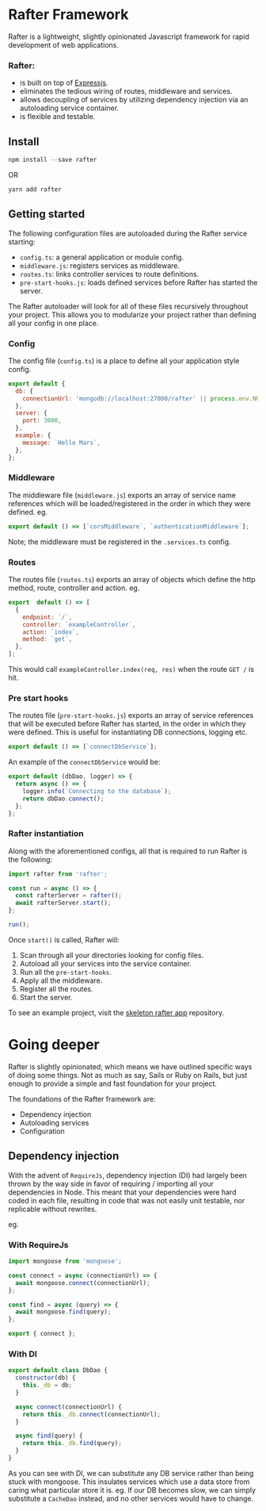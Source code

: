 # Rafter Framework

Rafter is a lightweight, slightly opinionated Javascript framework for rapid development of web applications.

### Rafter:

- is built on top of [Expressjs](https://expressjs.com/).
- eliminates the tedious wiring of routes, middleware and services.
- allows decoupling of services by utilizing dependency injection via an autoloading service container.
- is flexible and testable.

## Install

```javascript
npm install --save rafter
```

OR

```javascript
yarn add rafter
```

## Getting started

The following configuration files are autoloaded during the Rafter service starting:

- `config.ts`: a general application or module config.
- `middleware.js`: registers services as middleware.
- `routes.ts`: links controller services to route definitions.
- `pre-start-hooks.js`: loads defined services before Rafter has started the server.

The Rafter autoloader will look for all of these files recursively throughout your project. This allows you to modularize your project rather than defining all your config in one place.

### Config

The config file (`config.ts`) is a place to define all your application style config.

```javascript
export default {
  db: {
    connectionUrl: 'mongodb://localhost:27000/rafter' || process.env.NODE_DB_CONNECTION,
  },
  server: {
    port: 3000,
  },
  example: {
    message: `Hello Mars`,
  },
};
```

### Middleware

The middleware file (`middleware.js`) exports an array of service name references which will be loaded/registered in the order in which they were defined. eg.

```javascript
export default () => [`corsMiddleware`, `authenticationMiddleware`];
```

Note; the middleware must be registered in the `.services.ts` config.

### Routes

The routes file (`routes.ts`) exports an array of objects which define the http method, route, controller and action. eg.

```javascript
export  default () => [
  {
    endpoint: `/`,
    controller: `exampleController`,
    action: `index`,
    method: `get`,
  },
];
```

This would call `exampleController.index(req, res)` when the route `GET /` is hit.

### Pre start hooks

The routes file (`pre-start-hooks.js`) exports an array of service references that will be executed before Rafter has started, in the order in which they were defined. This is useful for instantiating DB connections, logging etc.

```javascript
export default () => [`connectDbService`];
```

An example of the `connectDbService` would be:

```javascript
export default (dbDao, logger) => {
  return async () => {
    logger.info(`Connecting to the database`);
    return dbDao.connect();
  };
};
```

### Rafter instantiation

Along with the aforementioned configs, all that is required to run Rafter is the following:

```javascript
import rafter from 'rafter';

const run = async () => {
  const rafterServer = rafter();
  await rafterServer.start();
};

run();
```

Once `start()` is called, Rafter will:

1. Scan through all your directories looking for config files.
2. Autoload all your services into the service container.
3. Run all the `pre-start-hooks`.
4. Apply all the middleware.
5. Register all the routes.
6. Start the server.

To see an example project, visit the [skeleton rafter app](https://github.com/joshystuart/rafter-skeleton-app) repository.

# Going deeper

Rafter is slightly opinionated; which means we have outlined specific ways of doing some things. Not as much as say, Sails or Ruby on Rails, but just enough to provide a simple and fast foundation for your project.

The foundations of the Rafter framework are:

- Dependency injection
- Autoloading services
- Configuration

## Dependency injection

With the advent of `RequireJs`, dependency injection (DI) had largely been thrown by the way side in favor of requiring / importing all your dependencies in Node. This meant that your dependencies were hard coded in each file, resulting in code that was not easily unit testable, nor replicable without rewrites.

eg.

### With RequireJs

```javascript
import mongoose from 'mongoose';

const connect = async (connectionUrl) => {
  await mongoose.connect(connectionUrl);
};

const find = async (query) => {
  await mongoose.find(query);
};

export { connect };
```

### With DI

```javascript
export default class DbDao {
  constructor(db) {
    this._db = db;
  }

  async connect(connectionUrl) {
    return this._db.connect(connectionUrl);
  }

  async find(query) {
    return this._db.find(query);
  }
}
```

As you can see with DI, we can substitute any DB service rather than being stuck with mongoose. This insulates services which use a data store from caring what particular store it is. eg. If our DB becomes slow, we can simply substitute a `CacheDao` instead, and no other services would have to change.
